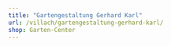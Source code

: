 ```yaml
---
title: "Gartengestaltung Gerhard Karl"
url: /villach/gartengestaltung-gerhard-karl/
shop: Garten-Center
---
```


